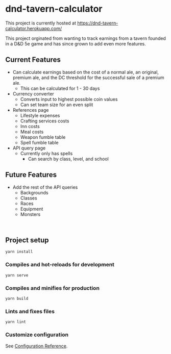# dnd-tavern-calculator
This project is currently hosted at https://dnd-tavern-calculator.herokuapp.com/

This project orginated from wanting to track earnings from a tavern founded in a D&D 5e game and has since grown to add even more features.

## Current Features
- Can calculate earnings based on the cost of a normal ale, an original, premium ale, and the DC threshold for the successful sale of a premium ale.
  - This can be calculated for 1 - 30 days
- Currency converter
  - Converts input to highest possible coin values
  - Can set team size for an even split
- References page
  - Lifestyle expenses
  - Crafting services costs
  - Inn costs
  - Meal costs
  - Weapon fumble table
  - Spell fumble table
- API query page
  - Currently only has spells
    - Can search by class, level, and school

## Future Features
- Add the rest of the API queries
  - Backgrounds
  - Classes
  - Races
  - Equipment
  - Monsters

<br>

## Project setup
```
yarn install
```

### Compiles and hot-reloads for development
```
yarn serve
```

### Compiles and minifies for production
```
yarn build
```

### Lints and fixes files
```
yarn lint
```

### Customize configuration
See [Configuration Reference](https://cli.vuejs.org/config/).
